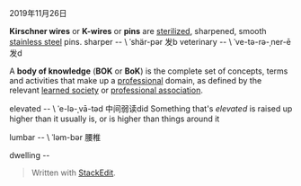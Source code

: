 2019年11月26日

**Kirschner wires** or **K-wires** or **pins** are [sterilized](https://en.wikipedia.org/wiki/Sterilization_(microbiology) "Sterilization (microbiology)"), sharpened, smooth [stainless steel](https://en.wikipedia.org/wiki/Stainless_steel "Stainless steel") pins.
sharper  -- \ ˈshär-pər 发b
veterinary -- \ ˈve-tə-rə-ˌner-ē 发d

A **body of knowledge** (**BOK** or **BoK**) is the complete set of concepts, terms and activities that make up a [professional](https://en.wikipedia.org/wiki/Professional "Professional") domain, as defined by the relevant [learned society](https://en.wikipedia.org/wiki/Learned_society "Learned society") or [professional association](https://en.wikipedia.org/wiki/Professional_association "Professional association").

elevated -- \ ˈe-lə-ˌvā-təd  中间弱读did
Something that's _elevated_ is raised up higher than it usually is, or is higher than things around it

lumbar -- \ ˈləm-bər 腰椎

dwelling --

> Written with [StackEdit](https://stackedit.io/).
<!--stackedit_data:
eyJoaXN0b3J5IjpbLTU5NDQ1NTgxMSwxMDEwODYxNzUsMzkxMD
k5OTUyLC01NDA3MzczNywtNzk2MDMyMzk4LC0xNDExMzQ5NDcz
LC0yODUxNDQ5OTgsLTExNjYzOTE5NzNdfQ==
-->